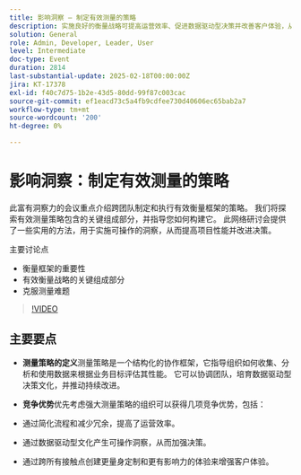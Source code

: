 ```yaml
---
title: 影响洞察 — 制定有效测量的策略
description: 实施良好的衡量战略可提高运营效率、促进数据驱动型决策并改善客户体验，从而为组织提供竞争优势。
solution: General
role: Admin, Developer, Leader, User
level: Intermediate
doc-type: Event
duration: 2814
last-substantial-update: 2025-02-18T00:00:00Z
jira: KT-17378
exl-id: f40c7d75-1b2e-43d5-80dd-99f87c003cac
source-git-commit: ef1eacd73c5a4fb9cdfee730d40606ec65bab2a7
workflow-type: tm+mt
source-wordcount: '200'
ht-degree: 0%

---
```


# 影响洞察：制定有效测量的策略

此富有洞察力的会议重点介绍跨团队制定和执行有效衡量框架的策略。 我们将探索有效测量策略包含的关键组成部分，并指导您如何构建它。 此网络研讨会提供了一些实用的方法，用于实施可操作的洞察，从而提高项目性能并改进决策。

主要讨论点

* 衡量框架的重要性
* 有效衡量战略的关键组成部分
* 克服测量难题

>[!VIDEO](https://video.tv.adobe.com/v/3444457/?learn=on&enablevpops)

## 主要要点

* **测量策略的定义**&#x200B;测量策略是一个结构化的协作框架，它指导组织如何收集、分析和使用数据来根据业务目标评估其性能。 它可以协调团队，培育数据驱动型决策文化，并推动持续改进。

* **竞争优势**&#x200B;优先考虑强大测量策略的组织可以获得几项竞争优势，包括：

* 通过简化流程和减少冗余，提高了运营效率。
* 通过数据驱动型文化产生可操作洞察，从而加强决策。
* 通过跨所有接触点创建更量身定制和更有影响力的体验来增强客户体验。

